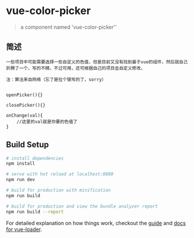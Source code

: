 # vue-color-picker

> a component named 'vue-color-picker''

## 简述

```
一些项目中可能需要选择一些自定义的色值，但是目前又没有找到基于vue的组件，然后就自己折腾了一个，写的不精，不过可用，还可根据自己的项目去自定义修改，

注：算法来自网络（忘了是拉个银写的了，sorry）


openPicker(){}

closePicker(){}

onChange(val){
	//这里的val就是你要的色值了
}

```

## Build Setup

``` bash
# install dependencies
npm install

# serve with hot reload at localhost:8080
npm run dev

# build for production with minification
npm run build

# build for production and view the bundle analyzer report
npm run build --report
```

For detailed explanation on how things work, checkout the [guide](http://vuejs-templates.github.io/webpack/) and [docs for vue-loader](http://vuejs.github.io/vue-loader).
